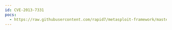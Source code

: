 ```yaml
---
id: CVE-2013-7331
pocs:
  - https://raw.githubusercontent.com/rapid7/metasploit-framework/master/modules/auxiliary/gather/ms14_052_xmldom.rb
---
```

